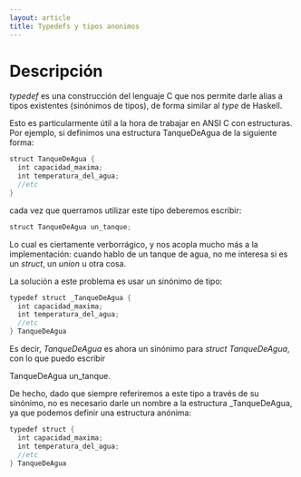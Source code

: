 ```yaml
---
layout: article
title: Typedefs y tipos anonimos
---
```


# Descripción

*typedef* es una construcción del lenguaje C que nos permite darle alias a tipos existentes (sinónimos de tipos), de forma similar al *type* de Haskell.

Esto es particularmente útil a la hora de trabajar en ANSI C con estructuras. Por ejemplo, si definimos una estructura TanqueDeAgua de la siguiente forma:

```C
struct TanqueDeAgua {
  int capacidad_maxima;
  int temperatura_del_agua;
  //etc
} 
```

cada vez que querramos utilizar este tipo deberemos escribir:

```C
struct TanqueDeAgua un_tanque;
```

Lo cual es ciertamente verborrágico, y nos acopla mucho más a la implementación: cuando hablo de un tanque de agua, no me interesa si es un *struct*, un *union* u otra cosa.

La solución a este problema es usar un sinónimo de tipo:

```C
typedef struct _TanqueDeAgua {
  int capacidad_maxima;
  int temperatura_del_agua;
  //etc
} TanqueDeAgua
```

Es decir, *TanqueDeAgua* es ahora un sinónimo para *struct TanqueDeAgua*, con lo que puedo escribir

TanqueDeAgua un_tanque.

De hecho, dado que siempre referiremos a este tipo a través de su sinónimo, no es necesario darle un nombre a la estructura \_TanqueDeAgua, ya que podemos definir una estructura anónima:

```C
typedef struct {
  int capacidad_maxima;
  int temperatura_del_agua;
  //etc
} TanqueDeAgua
```

